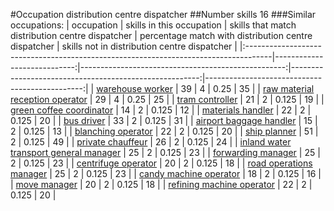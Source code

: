 #Occupation distribution centre dispatcher
##Number skills 16
###Similar occupations:
| occupation                                                                          |   skills in this occupation |   skills that match distribution centre dispatcher |   percentage match with distribution centre dispatcher |   skills not in distribution centre dispatcher |
|:------------------------------------------------------------------------------------|----------------------------:|---------------------------------------------------:|-------------------------------------------------------:|-----------------------------------------------:|
| [warehouse worker](warehouse_worker.md)                                             |                          39 |                                                  4 |                                                  0.25  |                                             35 |
| [raw material reception operator](raw_material_reception_operator.md)               |                          29 |                                                  4 |                                                  0.25  |                                             25 |
| [tram controller](tram_controller.md)                                               |                          21 |                                                  2 |                                                  0.125 |                                             19 |
| [green coffee coordinator](green coffee coordinator.md)                             |                          14 |                                                  2 |                                                  0.125 |                                             12 |
| [materials handler](materials_handler.md)                                           |                          22 |                                                  2 |                                                  0.125 |                                             20 |
| [bus driver](bus_driver.md)                                                         |                          33 |                                                  2 |                                                  0.125 |                                             31 |
| [airport baggage handler](airport_baggage_handler.md)                               |                          15 |                                                  2 |                                                  0.125 |                                             13 |
| [blanching operator](blanching_operator.md)                                         |                          22 |                                                  2 |                                                  0.125 |                                             20 |
| [ship planner](ship_planner.md)                                                     |                          51 |                                                  2 |                                                  0.125 |                                             49 |
| [private chauffeur](private_chauffeur.md)                                           |                          26 |                                                  2 |                                                  0.125 |                                             24 |
| [inland water transport general manager](inland_water_transport_general_manager.md) |                          25 |                                                  2 |                                                  0.125 |                                             23 |
| [forwarding manager](forwarding_manager.md)                                         |                          25 |                                                  2 |                                                  0.125 |                                             23 |
| [centrifuge operator](centrifuge_operator.md)                                       |                          20 |                                                  2 |                                                  0.125 |                                             18 |
| [road operations manager](road_operations_manager.md)                               |                          25 |                                                  2 |                                                  0.125 |                                             23 |
| [candy machine operator](candy_machine_operator.md)                                 |                          18 |                                                  2 |                                                  0.125 |                                             16 |
| [move manager](move_manager.md)                                                     |                          20 |                                                  2 |                                                  0.125 |                                             18 |
| [refining machine operator](refining_machine_operator.md)                           |                          22 |                                                  2 |                                                  0.125 |                                             20 |
